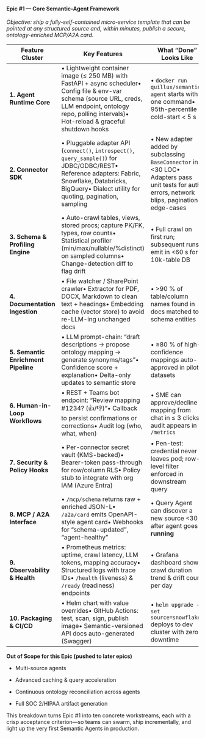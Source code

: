 
#### Epic #1 — **Core Semantic-Agent Framework**

_Objective: ship a fully-self-contained micro-service template that can be pointed at any structured source and, within minutes, publish a secure, ontology-enriched MCP/A2A card._

|**Feature Cluster**|**Key Features**|**What “Done” Looks Like**|
|---|---|---|
|**1. Agent Runtime Core**|• Lightweight container image (≤ 250 MB) with FastAPI + async scheduler• Config file & env-var schema (source URL, creds, LLM endpoint, ontology repo, polling intervals)• Hot-reload & graceful shutdown hooks|• `docker run quillux/semantic-agent` starts with one command• 95th-percentile cold-start < 5 s|
|**2. Connector SDK**|• Pluggable adapter API (`connect()`, `introspect()`, `query_sample()`) for JDBC/ODBC/REST• Reference adapters: Fabric, Snowflake, Databricks, BigQuery• Dialect utility for quoting, pagination, sampling|• New adapter added by subclassing `BaseConnector` in <30 LOC• Adapters pass unit tests for auth errors, network blips, pagination edge-cases|
|**3. Schema & Profiling Engine**|• Auto-crawl tables, views, stored procs; capture PK/FK, types, row counts• Statistical profiler (min/max/nullable/%distinct) on sampled columns• Change-detection diff to flag drift|• Full crawl on first run; subsequent runs emit in <60 s for 10k-table DB|
|**4. Documentation Ingestion**|• File watcher / SharePoint crawler• Extractor for PDF, DOCX, Markdown to clean text + headings• Embedding cache (vector store) to avoid re-LLM-ing unchanged docs|• >90 % of table/column names found in docs matched to schema entities|
|**5. Semantic Enrichment Pipeline**|• LLM prompt-chain: “draft descriptions → propose ontology mapping → generate synonyms/tags”• Confidence score + explanation• Delta-only updates to semantic store|• ≥80 % of high-confidence mappings auto-approved in pilot datasets|
|**6. Human-in-Loop Workflows**|• REST + Teams bot endpoint: “Review mapping #1234? (👍/👎)”• Callback to persist confirmations or corrections• Audit log (who, what, when)|• SME can approve/decline a mapping from chat in ≤ 3 clicks; audit appears in `/metrics`|
|**7. Security & Policy Hooks**|• Per-connector secret vault (KMS-backed)• Bearer-token pass-through for row/column RLS• Policy stub to integrate with org IAM (Azure Entra)|• Pen-test: credential never leaves pod; row-level filter enforced in downstream query|
|**8. MCP / A2A Interface**|• `/mcp/schema` returns raw + enriched JSON-L• `/a2a/card` emits OpenAPI-style agent card• Webhooks for “schema-updated”, “agent-healthy”|• Query Agent can discover a new source <30 s after agent goes **running**|
|**9. Observability & Health**|• Prometheus metrics: uptime, crawl latency, LLM tokens, mapping accuracy• Structured logs with trace IDs• `/health` (liveness) & `/ready` (readiness) endpoints|• Grafana dashboard shows crawl duration trend & drift count per day|
|**10. Packaging & CI/CD**|• Helm chart with value overrides• GitHub Actions: test, scan, sign, publish image• Semantic-versioned API docs auto-generated (Swagger)|• `helm upgrade --set source=snowflake` deploys to dev cluster with zero downtime|

**Out of Scope for this Epic (pushed to later epics)**

- Multi-source agents
    
- Advanced caching & query acceleration
    
- Continuous ontology reconciliation across agents
    
- Full SOC 2/HIPAA artifact generation
    

This breakdown turns Epic #1 into ten concrete workstreams, each with a crisp acceptance criterion—so teams can swarm, ship incrementally, and light up the very first Semantic Agents in production.
